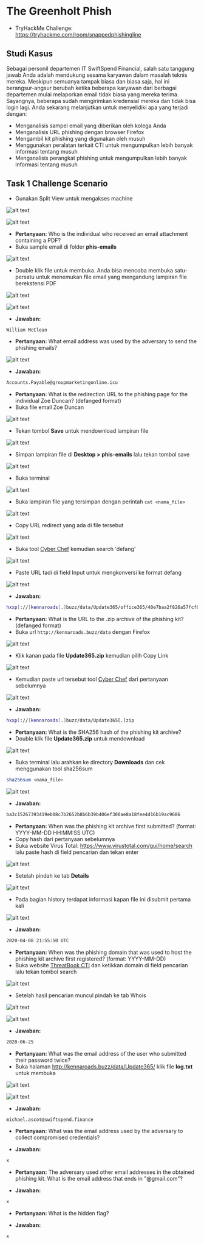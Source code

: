 # The Greenholt Phish
- TryHackMe Challenge: https://tryhackme.com/room/snappedphishingline

## Studi Kasus
Sebagai personil departemen IT SwiftSpend Financial, salah satu tanggung jawab Anda adalah mendukung sesama karyawan dalam masalah teknis mereka. Meskipun semuanya tampak biasa dan biasa saja, hal ini berangsur-angsur berubah ketika beberapa karyawan dari berbagai departemen mulai melaporkan email tidak biasa yang mereka terima. Sayangnya, beberapa sudah mengirimkan kredensial mereka dan tidak bisa login lagi. Anda sekarang melanjutkan untuk menyelidiki apa yang terjadi dengan:

- Menganalisis sampel email yang diberikan oleh kolega Anda
- Menganalisis URL phishing dengan browser Firefox
- Mengambil kit phishing yang digunakan oleh musuh
- Menggunakan peralatan terkait CTI untuk mengumpulkan lebih banyak informasi tentang musuh
- Menganalisis perangkat phishing untuk mengumpulkan lebih banyak informasi tentang musuh

## Task 1 Challenge Scenario
- Gunakan Split View untuk mengakses machine

![alt text](https://github.com/rahardian-dwi-saputra/TryHackMe-WriteUps/blob/main/Snapped%20Phising%20Line/assets/spl%201.jpg)

![alt text](https://github.com/rahardian-dwi-saputra/TryHackMe-WriteUps/blob/main/Snapped%20Phising%20Line/assets/spl%202.JPG)

- **Pertanyaan:** Who is the individual who received an email attachment containing a PDF?
- Buka sample email di folder **phis-emails**

![alt text](https://github.com/rahardian-dwi-saputra/TryHackMe-WriteUps/blob/main/Snapped%20Phising%20Line/assets/spl%203.jpg)

- Double klik file untuk membuka. Anda bisa mencoba membuka satu-persatu untuk menemukan file email yang mengandung lampiran file berekstensi PDF

![alt text](https://github.com/rahardian-dwi-saputra/TryHackMe-WriteUps/blob/main/Snapped%20Phising%20Line/assets/spl%204.jpg)

![alt text](https://github.com/rahardian-dwi-saputra/TryHackMe-WriteUps/blob/main/Snapped%20Phising%20Line/assets/spl%205.jpg)

- **Jawaban:**
```sh
William McClean
```

- **Pertanyaan:** What email address was used by the adversary to send the phishing emails?

![alt text](https://github.com/rahardian-dwi-saputra/TryHackMe-WriteUps/blob/main/Snapped%20Phising%20Line/assets/spl%206.jpg)

- **Jawaban:**
```sh
Accounts.Payable@groupmarketingonline.icu
```

- **Pertanyaan:** What is the redirection URL to the phishing page for the individual Zoe Duncan? (defanged format)
- Buka file email Zoe Duncan

![alt text](https://github.com/rahardian-dwi-saputra/TryHackMe-WriteUps/blob/main/Snapped%20Phising%20Line/assets/spl%207.jpg)

- Tekan tombol **Save** untuk mendownload lampiran file

![alt text](https://github.com/rahardian-dwi-saputra/TryHackMe-WriteUps/blob/main/Snapped%20Phising%20Line/assets/spl%208.jpg)

- Simpan lampiran file di **Desktop > phis-emails** lalu tekan tombol save

![alt text](https://github.com/rahardian-dwi-saputra/TryHackMe-WriteUps/blob/main/Snapped%20Phising%20Line/assets/spl%209.jpg)

- Buka terminal

![alt text](https://github.com/rahardian-dwi-saputra/TryHackMe-WriteUps/blob/main/Snapped%20Phising%20Line/assets/spl%2010.jpg)

- Buka lampiran file yang tersimpan dengan perintah `cat <nama_file>`

![alt text](https://github.com/rahardian-dwi-saputra/TryHackMe-WriteUps/blob/main/Snapped%20Phising%20Line/assets/spl%2011.JPG)

- Copy URL redirect yang ada di file tersebut

![alt text](https://github.com/rahardian-dwi-saputra/TryHackMe-WriteUps/blob/main/Snapped%20Phising%20Line/assets/spl%2012.JPG)

- Buka tool [Cyber Chef](https://gchq.github.io/CyberChef/) kemudian search 'defang'

![alt text](https://github.com/rahardian-dwi-saputra/TryHackMe-WriteUps/blob/main/Snapped%20Phising%20Line/assets/spl%2013.jpg)

- Paste URL tadi di field Input untuk mengkonversi ke format defang 

![alt text](https://github.com/rahardian-dwi-saputra/TryHackMe-WriteUps/blob/main/Snapped%20Phising%20Line/assets/spl%2014.JPG)

- **Jawaban:**
```sh
hxxp[://]kennaroads[.]buzz/data/Update365/office365/40e7baa2f826a57fcf04e5202526f8bd/?email=zoe[.]duncan@swiftspend[.]finance&error
```

- **Pertanyaan:** What is the URL to the .zip archive of the phishing kit? (defanged format)
- Buka url `http://kennaroads.buzz/data` dengan Firefox

![alt text](https://github.com/rahardian-dwi-saputra/TryHackMe-WriteUps/blob/main/Snapped%20Phising%20Line/assets/spl%2015.JPG)

- Klik kanan pada file **Update365.zip** kemudian pilih Copy Link

![alt text](https://github.com/rahardian-dwi-saputra/TryHackMe-WriteUps/blob/main/Snapped%20Phising%20Line/assets/spl%2016.jpg)

- Kemudian paste url tersebut tool [Cyber Chef](https://gchq.github.io/CyberChef/) dari pertanyaan sebelumnya

![alt text](https://github.com/rahardian-dwi-saputra/TryHackMe-WriteUps/blob/main/Snapped%20Phising%20Line/assets/spl%2017.JPG)

- **Jawaban:**
```sh
hxxp[://]kennaroads[.]buzz/data/Update365[.]zip
```

- **Pertanyaan:** What is the SHA256 hash of the phishing kit archive?
- Double klik file **Update365.zip** untuk mendownload

![alt text](https://github.com/rahardian-dwi-saputra/TryHackMe-WriteUps/blob/main/Snapped%20Phising%20Line/assets/spl%2018.JPG)

- Buka terminal lalu arahkan ke directory **Downloads** dan cek menggunakan tool sha256sum
```sh
sha256sum <nama_file>
```

![alt text](https://github.com/rahardian-dwi-saputra/TryHackMe-WriteUps/blob/main/Snapped%20Phising%20Line/assets/spl%2019.JPG)

- **Jawaban:**
```sh
ba3c15267393419eb08c7b2652b8b6b39b406ef300ae8a18fee4d16b19ac9686
```

- **Pertanyaan:** When was the phishing kit archive first submitted? (format: YYYY-MM-DD HH:MM:SS UTC)
- Copy hash dari pertanyaan sebelumnya
- Buka website Virus Total: https://www.virustotal.com/gui/home/search lalu paste hash di field pencarian dan tekan enter

![alt text](https://github.com/rahardian-dwi-saputra/TryHackMe-WriteUps/blob/main/Snapped%20Phising%20Line/assets/spl%2020.jpg)

- Setelah pindah ke tab **Details**

![alt text](https://github.com/rahardian-dwi-saputra/TryHackMe-WriteUps/blob/main/Snapped%20Phising%20Line/assets/spl%2021.JPG)

- Pada bagian history terdapat informasi kapan file ini disubmit pertama kali

![alt text](https://github.com/rahardian-dwi-saputra/TryHackMe-WriteUps/blob/main/Snapped%20Phising%20Line/assets/spl%2022.JPG)

- **Jawaban:**
```sh
2020-04-08 21:55:50 UTC
```

- **Pertanyaan:** When was the phishing domain that was used to host the phishing kit archive first registered? (format: YYYY-MM-DD)
- Buka website [ThreatBook CTI](https://threatbook.io/) dan ketikkan domain di field pencarian lalu tekan tombol search

![alt text](https://github.com/rahardian-dwi-saputra/TryHackMe-WriteUps/blob/main/Snapped%20Phising%20Line/assets/spl%2023.jpg)

- Setelah hasil pencarian muncul pindah ke tab Whois

![alt text](https://github.com/rahardian-dwi-saputra/TryHackMe-WriteUps/blob/main/Snapped%20Phising%20Line/assets/spl%2024.jpg)

![alt text](https://github.com/rahardian-dwi-saputra/TryHackMe-WriteUps/blob/main/Snapped%20Phising%20Line/assets/spl%2025.JPG)

- **Jawaban:**
```sh
2020-06-25
```

- **Pertanyaan:** What was the email address of the user who submitted their password twice?
- Buka halaman http://kennaroads.buzz/data/Update365/ klik file **log.txt** untuk membuka

![alt text](https://github.com/rahardian-dwi-saputra/TryHackMe-WriteUps/blob/main/Snapped%20Phising%20Line/assets/spl%2026.jpg)

![alt text](https://github.com/rahardian-dwi-saputra/TryHackMe-WriteUps/blob/main/Snapped%20Phising%20Line/assets/spl%2027.JPG)

- **Jawaban:**
```sh
michael.ascot@swiftspend.finance
```

- **Pertanyaan:** What was the email address used by the adversary to collect compromised credentials?

- **Jawaban:**
```sh
x
```

- **Pertanyaan:** The adversary used other email addresses in the obtained phishing kit. What is the email address that ends in "@gmail.com"?

- **Jawaban:**
```sh
x
```

- **Pertanyaan:** What is the hidden flag?

- **Jawaban:**
```sh
x
```
